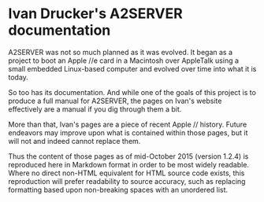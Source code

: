 # Ivan Drucker's A2SERVER documentation

A2SERVER was not so much planned as it was evolved.  It began as a project to
boot an Apple //e card in a Macintosh over AppleTalk using a small embedded
Linux-based computer and evolved over time into what it is today.

So too has its documentation.  And while one of the goals of this project is
to produce a full manual for A2SERVER, the pages on Ivan's website effectively
are a manual if you dig through them a bit.

More than that, Ivan's pages are a piece of recent Apple // history.  Future
endeavors may improve upon what is contained within those pages, but it will
not and indeed cannot replace them.

Thus the content of those pages as of mid-October 2015 (version 1.2.4) is
reproduced here in Markdown format in order to be most widely readable.  Where
no direct non-HTML equivalent for HTML source code exists, this reproduction
will prefer readability to source accuracy, such as replacing formatting based
upon non-breaking spaces with an unordered list.
